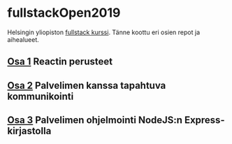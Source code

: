 # fullstackOpen2019

Helsingin yliopiston [fullstack kurssi](https://fullstackopen.com/). Tänne koottu eri osien repot ja aihealueet.

## [Osa 1](https://github.com/Temez1/fullstackOpen2019Part1) Reactin perusteet

## [Osa 2](https://github.com/Temez1/fullstackOpen2019Part2) Palvelimen kanssa tapahtuva kommunikointi

## [Osa 3](https://github.com/Temez1/fullstackOpen2019Part3) Palvelimen ohjelmointi NodeJS:n Express-kirjastolla
